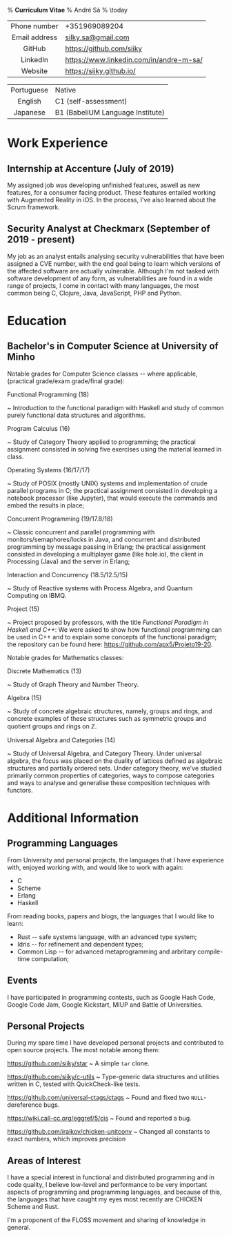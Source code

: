 % **Curriculum Vitae**
% André Sá
% \today

|               |                                           |
| :-----------: | :---------------------------------------- |
| Phone number  | +351969089204                             |
| Email address | <silky.sa@gmail.com>                      |
| GitHub        | <https://github.com/siiky>                |
| LinkedIn      | <https://www.linkedin.com/in/andre-m-sa/> |
| Website       | <https://siiky.github.io/>                |

|            |                                  |
| :--------: | :------------------------------- |
| Portuguese | Native                           |
| English    | C1 (self-assessment)             |
| Japanese   | B1 (BabeliUM Language Institute) |

# Work Experience

## Internship at Accenture (July of 2019)

My assigned job was developing unfinished features, aswell as new features, for
a consumer facing product. These features entailed working with Augmented
Reality in iOS. In the process, I've also learned about the Scrum framework.

## Security Analyst at Checkmarx (September of 2019 - present)

My job as an analyst entails analysing security vulnerabilities that have been
assigned a CVE number, with the end goal being to learn which versions of the
affected software are actually vulnerable. Although I'm not tasked with
software development of any form, as vulnerabilities are found in a wide range
of projects, I come in contact with many languages, the most common being C,
Clojure, Java, JavaScript, PHP and Python.

# Education

## Bachelor's in Computer Science at University of Minho

Notable grades for Computer Science classes -- where applicable, (practical
grade/exam grade/final grade):

Functional Programming (18)

  ~ Introduction to the functional paradigm with Haskell and study of common
  purely functional data structures and algorithms.

Program Calculus (16)

  ~ Study of Category Theory applied to programming; the practical assignment
  consisted in solving five exercises using the material learned in class.

Operating Systems (16/17/17)

  ~ Study of POSIX (mostly UNIX) systems and implementation of crude parallel
  programs in C; the practical assignment consisted in developing a notebook
  processor (like Jupyter), that would execute the commands and embed the
  results in place;

Concurrent Programming (19/17.8/18)

  ~ Classic concurrent and parallel programming with monitors/semaphores/locks
  in Java, and concurrent and distributed programming by message passing in
  Erlang; the practical assignment consisted in developing a multiplayer game
  (like hole.io), the client in Processing (Java) and the server in Erlang;

Interaction and Concurrency (18.5/12.5/15)

  ~ Study of Reactive systems with Process Algebra, and Quantum Computing on
  IBMQ.

Project (15)

  ~ Project proposed by professors, with the title _Functional Paradigm in
  Haskell and C++_: We were asked to show how functional programming can be
  used in C++ and to explain some concepts of the functional paradigm; the
  repository can be found here: <https://github.com/apx5/Projeto19-20>.

Notable grades for Mathematics classes:

Discrete Mathematics (13)

  ~ Study of Graph Theory and Number Theory.

Algebra (15)

  ~ Study of concrete algebraic structures, namely, groups and rings, and
  concrete examples of these structures such as symmetric groups and quotient
  groups and rings on $\mathbb{Z}$.

Universal Algebra and Categories (14)

  ~ Study of Universal Algebra, and Category Theory. Under universal algebra,
  the focus was placed on the duality of lattices defined as algebraic
  structures and partially ordered sets. Under category theory, we've studied
  primarily common properties of categories, ways to compose categories and
  ways to analyse and generalise these composition techniques with functors.

# Additional Information

## Programming Languages

From University and personal projects, the languages that I have experience
with, enjoyed working with, and would like to work with again:

 * C
 * Scheme
 * Erlang
 * Haskell

From reading books, papers and blogs, the languages that I would like to learn:

 * Rust -- safe systems language, with an advanced type system;
 * Idris -- for refinement and dependent types;
 * Common Lisp -- for advanced metaprogramming and arbritary compile-time
   computation;

## Events

I have participated in programming contests, such as Google Hash Code, Google
Code Jam, Google Kickstart, MIUP and Battle of Universities.

## Personal Projects

During my spare time I have developed personal projects and contributed to open
source projects. The most notable among them:

<https://github.com/siiky/star>
  ~ A simple `tar` clone.

<https://github.com/siiky/c-utils>
  ~ Type-generic data structures and utilities written in C, tested with
  QuickCheck-like tests.

<https://github.com/universal-ctags/ctags>
  ~ Found and fixed two `NULL`-dereference bugs.

<https://wiki.call-cc.org/eggref/5/cis>
  ~ Found and reported a bug.

<https://github.com/iraikov/chicken-unitconv>
  ~ Changed all constants to exact numbers, which improves precision

## Areas of Interest

I have a special interest in functional and distributed programming and in code
quality, I believe low-level and performance to be very important aspects of
programming and programming languages, and because of this, the languages that
have caught my eyes most recently are CHICKEN Scheme and Rust.

I'm a proponent of the FLOSS movement and sharing of knowledge in general.
